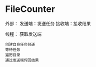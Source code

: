 # FileCounter

外部：
    发送端：发送任务
    接收端：接收结果


线程：
    获取发送端

    创建自身任务频道
    等待任务
    遍历目录
    通过发送端传回结果
